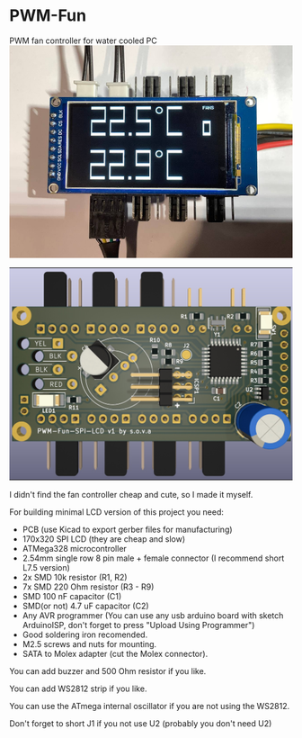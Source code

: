# PWM-Fun
PWM fan controller for water cooled PC
![screenshot](photo.jpg)

![screenshot](render.jpg)

I didn't find the fan controller cheap and cute, so I made it myself.

For building minimal LCD version of this project you need:
* PCB (use Kicad to export gerber files for manufacturing)
* 170x320 SPI LCD (they are cheap and slow)
* ATMega328 microcontroller
* 2.54mm single row 8 pin male + female connector (I recommend short L7.5 version)
* 2x SMD 10k resistor (R1, R2)
* 7x SMD 220 Ohm resistor (R3 - R9)
* SMD 100 nF capacitor (C1)
* SMD(or not) 4.7 uF capacitor (C2)
* Any AVR programmer (You can use any usb arduino board with sketch ArduinoISP, don't forget to press "Upload Using Programmer")
* Good soldering iron recomended.
* M2.5 screws and nuts for mounting.
* SATA to Molex adapter (cut the Molex connector).

You can add buzzer and 500 Ohm resistor if you like.

You can add WS2812 strip if you like.

You can use the ATmega internal oscillator if you are not using the WS2812.

Don't forget to short J1 if you not use U2 (probably you don't need U2)
